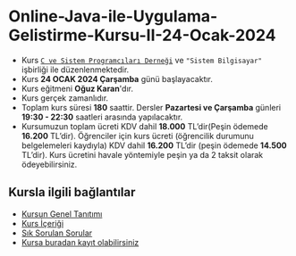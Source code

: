 # Online-Java-ile-Uygulama-Gelistirme-Kursu-II-24-Ocak-2024

+ Kurs [`C ve Sistem Programcıları Derneği`](http://www.csystem.org/) ve `"Sistem Bilgisayar"` işbirliği ile düzenlenmektedir.
+ Kurs __24 OCAK 2024 Çarşamba__ günü başlayacaktır.
+ Kurs eğitmeni __Oğuz Karan__'dır.
+ Kurs gerçek zamanlıdır.
+ Toplam kurs süresi __180__ saattir. Dersler __Pazartesi ve Çarşamba__ günleri __19:30 - 22:30__ saatleri arasında yapılacaktır.
+ Kursumuzun toplam ücreti KDV dahil __18.000__ TL’dir(Peşin ödemede __16.200__ TL’dir). Öğrenciler için kurs ücreti (öğrencilik durumunu belgelemeleri kaydıyla) KDV dahil __16.200__ TL’dir (peşin ödemede __14.500__ TL’dir). Kurs ücretini havale yöntemiyle peşin ya da 2 taksit olarak ödeyebilirsiniz.
## Kursla ilgili bağlantılar
+ [Kursun Genel Tanıtımı](https://github.com/CSD-1993/Online-Java-ile-Uygulama-Gelistirme-Kursu-II-24-Ocak-2024/blob/main/kurs-tanitimi.md)
+ [Kurs İçeriği](https://github.com/CSD-1993/Online-Java-ile-Uygulama-Gelistirme-Kursu-II-24-Ocak-2024/blob/main/kurs-icerigi.md)
+ [Sık Sorulan Sorular](https://github.com/CSD-1993/Online-Java-ile-Uygulama-Gelistirme-Kursu-II-24-Ocak-2024/blob/main/sss.md)
+ [Kursa buradan kayıt olabilirsiniz](https://us02web.zoom.us/meeting/register/tZIucO6pqjksH9aDYwQ-k2WJji2szWXz0fOT#/registration)
